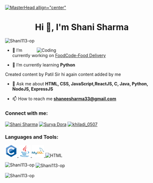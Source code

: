 [![MasterHead allign="center"](https://previews.123rf.com/images/monsitj/monsitj2005/monsitj200500032/147649194-programming-code-abstract-technology-background-of-software-developer-and-computer-script-banner-3d-.jpg)](https://rishavchanda.io)
<h1 align="center">Hi 👋, I'm Shani Sharma</h1>
<p align="left"> <img src="https://komarev.com/ghpvc/?username=Shani113-op&label=Profile%20views&color=0e75b6&style=flat" alt="Shani113-op" /> </p>
<img align="right" alt="Coding" width="400" src="https://cdn.filestackcontent.com/efbSR18hT5uRKuo0zoMA">

- 🔭 I’m currently working on [FoodCode-Food Delivery](https://github.com/Shani113-op/FoodCode)

- 🌱 I’m currently learning **Python**

Created content by Patil Sir 
hi again content added by me

- 💬 Ask me about **HTML, CSS, JavaScript,ReactJS, C, Java, Python, NodeJS, ExpressJS**

- 📫 How to reach me **shaneesharma33@gmail.com**

<h3 align="left">Connect with me:</h3>
<p align="left">
<a href="[https://linkedin.com/in/Shani Sharma](https://www.linkedin.com/in/shani-sharma-b8a3b425a/)" target="blank"><img align="center" src="https://raw.githubusercontent.com/rahuldkjain/github-profile-readme-generator/master/src/images/icons/Social/linked-in-alt.svg" alt="Shani Sharma" height="30" width="40" /></a>
<a href="https://fb.com/Surya Dora" target="blank"><img align="center" src="https://raw.githubusercontent.com/rahuldkjain/github-profile-readme-generator/master/src/images/icons/Social/facebook.svg" alt="Surya Dora" height="30" width="40" /></a>
<a href="https://instagram.com/khiladi_0507" target="blank"><img align="center" src="https://raw.githubusercontent.com/rahuldkjain/github-profile-readme-generator/master/src/images/icons/Social/instagram.svg" alt="khiladi_0507" height="30" width="40" /></a>
</p>

<h3 align="left">Languages and Tools:</h3>
<p align="left"> <a href="https://www.cprogramming.com/" target="_blank" rel="noreferrer"> <img src="https://raw.githubusercontent.com/devicons/devicon/master/icons/c/c-original.svg" alt="c" width="40" height="40"/> </a> <a href="https://www.java.com" target="_blank" rel="noreferrer"> <img src="https://raw.githubusercontent.com/devicons/devicon/master/icons/java/java-original.svg" alt="java" width="40" height="40"/> </a> <a href="https://www.mysql.com/" target="_blank" rel="noreferrer"> <img src="https://raw.githubusercontent.com/devicons/devicon/master/icons/mysql/mysql-original-wordmark.svg" alt="mysql" width="40" height="40"/> </a> <img src="https://www.arcskill.com/v2/static/images/courses/1600413021_-_html.jpg" alt="HTML" width="40"> </p>

<p><img align="left" src="https://github-readme-stats.vercel.app/api/top-langs?username=Shani113-op&show_icons=true&locale=en&layout=compact" alt="Shani113-op" /></p>

<p>&nbsp;<img align="center" src="https://github-readme-stats.vercel.app/api?username=Shani113-op&show_icons=true&locale=en" alt="Shani113-op" /></p>

<p><img align="center" src="https://github-readme-streak-stats.herokuapp.com/?user=Shani113-op&" alt="Shani113-op" /></p>

